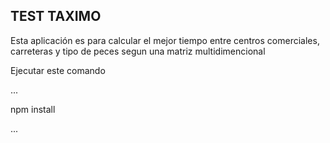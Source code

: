 ## TEST TAXIMO

Esta aplicación es para calcular el mejor tiempo entre centros comerciales, carreteras y tipo de peces segun una matriz multidimencional

Ejecutar este comando

...

npm install

...